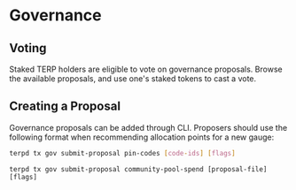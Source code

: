 # Governance

## Voting

Staked TERP holders are eligible to vote on governance proposals. Browse the available proposals, and use one's staked tokens to cast a vote.



## Creating a Proposal

Governance proposals can be added through CLI.
Proposers should use the following format when recommending allocation points for a new gauge:

```bash
terpd tx gov submit-proposal pin-codes [code-ids] [flags] 
```


```
terpd tx gov submit-proposal community-pool-spend [proposal-file] [flags]
```

